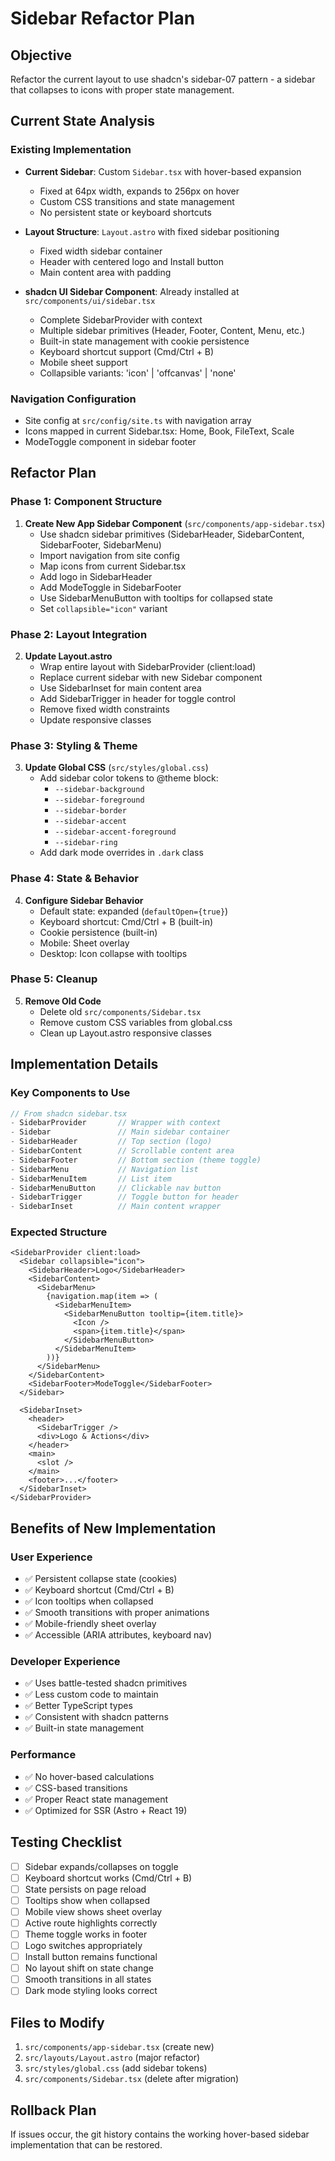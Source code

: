 # Sidebar Refactor Plan

## Objective
Refactor the current layout to use shadcn's sidebar-07 pattern - a sidebar that collapses to icons with proper state management.

## Current State Analysis

### Existing Implementation
- **Current Sidebar**: Custom `Sidebar.tsx` with hover-based expansion
  - Fixed at 64px width, expands to 256px on hover
  - Custom CSS transitions and state management
  - No persistent state or keyboard shortcuts

- **Layout Structure**: `Layout.astro` with fixed sidebar positioning
  - Fixed width sidebar container
  - Header with centered logo and Install button
  - Main content area with padding

- **shadcn UI Sidebar Component**: Already installed at `src/components/ui/sidebar.tsx`
  - Complete SidebarProvider with context
  - Multiple sidebar primitives (Header, Footer, Content, Menu, etc.)
  - Built-in state management with cookie persistence
  - Keyboard shortcut support (Cmd/Ctrl + B)
  - Mobile sheet support
  - Collapsible variants: 'icon' | 'offcanvas' | 'none'

### Navigation Configuration
- Site config at `src/config/site.ts` with navigation array
- Icons mapped in current Sidebar.tsx: Home, Book, FileText, Scale
- ModeToggle component in sidebar footer

## Refactor Plan

### Phase 1: Component Structure
1. **Create New App Sidebar Component** (`src/components/app-sidebar.tsx`)
   - Use shadcn sidebar primitives (SidebarHeader, SidebarContent, SidebarFooter, SidebarMenu)
   - Import navigation from site config
   - Map icons from current Sidebar.tsx
   - Add logo in SidebarHeader
   - Add ModeToggle in SidebarFooter
   - Use SidebarMenuButton with tooltips for collapsed state
   - Set `collapsible="icon"` variant

### Phase 2: Layout Integration
2. **Update Layout.astro**
   - Wrap entire layout with SidebarProvider (client:load)
   - Replace current sidebar with new Sidebar component
   - Use SidebarInset for main content area
   - Add SidebarTrigger in header for toggle control
   - Remove fixed width constraints
   - Update responsive classes

### Phase 3: Styling & Theme
3. **Update Global CSS** (`src/styles/global.css`)
   - Add sidebar color tokens to @theme block:
     - `--sidebar-background`
     - `--sidebar-foreground`
     - `--sidebar-border`
     - `--sidebar-accent`
     - `--sidebar-accent-foreground`
     - `--sidebar-ring`
   - Add dark mode overrides in `.dark` class

### Phase 4: State & Behavior
4. **Configure Sidebar Behavior**
   - Default state: expanded (`defaultOpen={true}`)
   - Keyboard shortcut: Cmd/Ctrl + B (built-in)
   - Cookie persistence (built-in)
   - Mobile: Sheet overlay
   - Desktop: Icon collapse with tooltips

### Phase 5: Cleanup
5. **Remove Old Code**
   - Delete old `src/components/Sidebar.tsx`
   - Remove custom CSS variables from global.css
   - Clean up Layout.astro responsive classes

## Implementation Details

### Key Components to Use
```typescript
// From shadcn sidebar.tsx
- SidebarProvider       // Wrapper with context
- Sidebar               // Main sidebar container
- SidebarHeader         // Top section (logo)
- SidebarContent        // Scrollable content area
- SidebarFooter         // Bottom section (theme toggle)
- SidebarMenu           // Navigation list
- SidebarMenuItem       // List item
- SidebarMenuButton     // Clickable nav button
- SidebarTrigger        // Toggle button for header
- SidebarInset          // Main content wrapper
```

### Expected Structure
```astro
<SidebarProvider client:load>
  <Sidebar collapsible="icon">
    <SidebarHeader>Logo</SidebarHeader>
    <SidebarContent>
      <SidebarMenu>
        {navigation.map(item => (
          <SidebarMenuItem>
            <SidebarMenuButton tooltip={item.title}>
              <Icon />
              <span>{item.title}</span>
            </SidebarMenuButton>
          </SidebarMenuItem>
        ))}
      </SidebarMenu>
    </SidebarContent>
    <SidebarFooter>ModeToggle</SidebarFooter>
  </Sidebar>

  <SidebarInset>
    <header>
      <SidebarTrigger />
      <div>Logo & Actions</div>
    </header>
    <main>
      <slot />
    </main>
    <footer>...</footer>
  </SidebarInset>
</SidebarProvider>
```

## Benefits of New Implementation

### User Experience
- ✅ Persistent collapse state (cookies)
- ✅ Keyboard shortcut (Cmd/Ctrl + B)
- ✅ Icon tooltips when collapsed
- ✅ Smooth transitions with proper animations
- ✅ Mobile-friendly sheet overlay
- ✅ Accessible (ARIA attributes, keyboard nav)

### Developer Experience
- ✅ Uses battle-tested shadcn primitives
- ✅ Less custom code to maintain
- ✅ Better TypeScript types
- ✅ Consistent with shadcn patterns
- ✅ Built-in state management

### Performance
- ✅ No hover-based calculations
- ✅ CSS-based transitions
- ✅ Proper React state management
- ✅ Optimized for SSR (Astro + React 19)

## Testing Checklist
- [ ] Sidebar expands/collapses on toggle
- [ ] Keyboard shortcut works (Cmd/Ctrl + B)
- [ ] State persists on page reload
- [ ] Tooltips show when collapsed
- [ ] Mobile view shows sheet overlay
- [ ] Active route highlights correctly
- [ ] Theme toggle works in footer
- [ ] Logo switches appropriately
- [ ] Install button remains functional
- [ ] No layout shift on state change
- [ ] Smooth transitions in all states
- [ ] Dark mode styling looks correct

## Files to Modify
1. `src/components/app-sidebar.tsx` (create new)
2. `src/layouts/Layout.astro` (major refactor)
3. `src/styles/global.css` (add sidebar tokens)
4. `src/components/Sidebar.tsx` (delete after migration)

## Rollback Plan
If issues occur, the git history contains the working hover-based sidebar implementation that can be restored.
